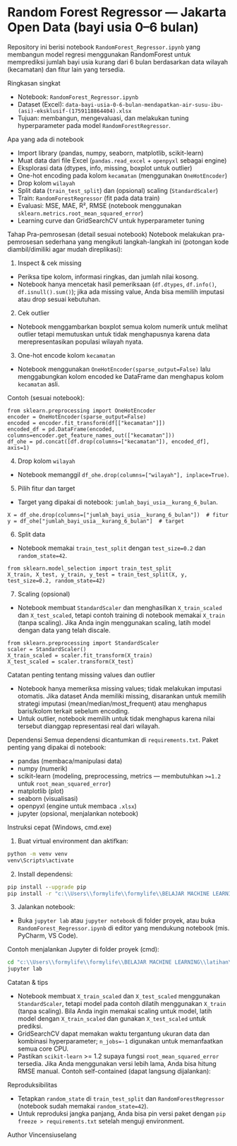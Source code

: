# Random Forest Regressor — Jakarta Open Data (bayi usia 0–6 bulan)

Repository ini berisi notebook `RandomForest_Regressor.ipynb` yang membangun model regresi menggunakan RandomForest untuk memprediksi jumlah bayi usia kurang dari 6 bulan berdasarkan data wilayah (kecamatan) dan fitur lain yang tersedia.

Ringkasan singkat
- Notebook: `RandomForest_Regressor.ipynb`
- Dataset (Excel): `data-bayi-usia-0-6-bulan-mendapatkan-air-susu-ibu-(asi)-eksklusif-(1759118864404).xlsx`
- Tujuan: membangun, mengevaluasi, dan melakukan tuning hyperparameter pada model `RandomForestRegressor`.

Apa yang ada di notebook
- Import library (pandas, numpy, seaborn, matplotlib, scikit-learn)
- Muat data dari file Excel (`pandas.read_excel` + `openpyxl` sebagai engine)
- Eksplorasi data (dtypes, info, missing, boxplot untuk outlier)
- One-hot encoding pada kolom `kecamatan` (menggunakan `OneHotEncoder`)
- Drop kolom `wilayah`
- Split data (`train_test_split`) dan (opsional) scaling (`StandardScaler`)
- Train: `RandomForestRegressor` (fit pada data train)
- Evaluasi: MSE, MAE, R², RMSE (notebook menggunakan `sklearn.metrics.root_mean_squared_error`)
- Learning curve dan GridSearchCV untuk hyperparameter tuning

Tahap Pra-pemrosesan (detail sesuai notebook)
Notebook melakukan pra-pemrosesan sederhana yang mengikuti langkah-langkah ini (potongan kode diambil/dimiliki agar mudah direplikasi):

1. Inspect & cek missing
- Periksa tipe kolom, informasi ringkas, dan jumlah nilai kosong.
- Notebook hanya mencetak hasil pemeriksaan (`df.dtypes`, `df.info()`, `df.isnull().sum()`); jika ada missing value, Anda bisa memilih imputasi atau drop sesuai kebutuhan.

2. Cek outlier
- Notebook menggambarkan boxplot semua kolom numerik untuk melihat outlier tetapi memutuskan untuk tidak menghapusnya karena data merepresentasikan populasi wilayah nyata.

3. One-hot encode kolom `kecamatan`
- Notebook menggunakan `OneHotEncoder(sparse_output=False)` lalu menggabungkan kolom encoded ke DataFrame dan menghapus kolom `kecamatan` asli.

Contoh (sesuai notebook):

```text
from sklearn.preprocessing import OneHotEncoder
encoder = OneHotEncoder(sparse_output=False)
encoded = encoder.fit_transform(df[["kecamatan"]])
encoded_df = pd.DataFrame(encoded, columns=encoder.get_feature_names_out(["kecamatan"]))
df_ohe = pd.concat([df.drop(columns=["kecamatan"]), encoded_df], axis=1)
```

4. Drop kolom `wilayah`
- Notebook memanggil `df_ohe.drop(columns=["wilayah"], inplace=True)`.

5. Pilih fitur dan target
- Target yang dipakai di notebook: `jumlah_bayi_usia__kurang_6_bulan`.

```text
X = df_ohe.drop(columns=["jumlah_bayi_usia__kurang_6_bulan"])  # fitur
y = df_ohe["jumlah_bayi_usia__kurang_6_bulan"]  # target
```

6. Split data
- Notebook memakai `train_test_split` dengan `test_size=0.2` dan `random_state=42`.

```text
from sklearn.model_selection import train_test_split
X_train, X_test, y_train, y_test = train_test_split(X, y, test_size=0.2, random_state=42)
```

7. Scaling (opsional)
- Notebook membuat `StandardScaler` dan menghasilkan `X_train_scaled` dan `X_test_scaled`, tetapi contoh training di notebook memakai `X_train` (tanpa scaling). Jika Anda ingin menggunakan scaling, latih model dengan data yang telah discale.

```text
from sklearn.preprocessing import StandardScaler
scaler = StandardScaler()
X_train_scaled = scaler.fit_transform(X_train)
X_test_scaled = scaler.transform(X_test)
```

Catatan penting tentang missing values dan outlier
- Notebook hanya memeriksa missing values; tidak melakukan imputasi otomatis. Jika dataset Anda memiliki missing, disarankan untuk memilih strategi imputasi (mean/median/most_frequent) atau menghapus baris/kolom terkait sebelum encoding.
- Untuk outlier, notebook memilih untuk tidak menghapus karena nilai tersebut dianggap representasi real dari wilayah.

Dependensi
Semua dependensi dicantumkan di `requirements.txt`. Paket penting yang dipakai di notebook:
- pandas (membaca/manipulasi data)
- numpy (numerik)
- scikit-learn (modeling, preprocessing, metrics — membutuhkan `>=1.2` untuk `root_mean_squared_error`)
- matplotlib (plot)
- seaborn (visualisasi)
- openpyxl (engine untuk membaca `.xlsx`)
- jupyter (opsional, menjalankan notebook)

Instruksi cepat (Windows, cmd.exe)
1) Buat virtual environment dan aktifkan:

```bat
python -m venv venv
venv\Scripts\activate
```

2) Install dependensi:

```bat
pip install --upgrade pip
pip install -r "c:\\Users\\formylife\\formylife\\BELAJAR MACHINE LEARNING\\latihan\\jakartaopendata_bayi\\requirements.txt"
```

3) Jalankan notebook:
- Buka `jupyter lab` atau `jupyter notebook` di folder proyek, atau buka `RandomForest_Regressor.ipynb` di editor yang mendukung notebook (mis. PyCharm, VS Code).

Contoh menjalankan Jupyter di folder proyek (cmd):

```bat
cd "c:\\Users\\formylife\\formylife\\BELAJAR MACHINE LEARNING\\latihan\\jakartaopendata_bayi"
jupyter lab
```

Catatan & tips
- Notebook membuat `X_train_scaled` dan `X_test_scaled` menggunakan `StandardScaler`, tetapi model pada contoh dilatih menggunakan `X_train` (tanpa scaling). Bila Anda ingin memakai scaling untuk model, latih model dengan `X_train_scaled` dan gunakan `X_test_scaled` untuk prediksi.
- GridSearchCV dapat memakan waktu tergantung ukuran data dan kombinasi hyperparameter; `n_jobs=-1` digunakan untuk memanfaatkan semua core CPU.
- Pastikan `scikit-learn` >= 1.2 supaya fungsi `root_mean_squared_error` tersedia. Jika Anda menggunakan versi lebih lama, Anda bisa hitung RMSE manual. Contoh self-contained (dapat langsung dijalankan):

Reproduksibilitas
- Tetapkan `random_state` di `train_test_split` dan `RandomForestRegressor` (notebook sudah memakai `random_state=42`).
- Untuk reproduksi jangka panjang, Anda bisa pin versi paket dengan `pip freeze > requirements.txt` setelah menguji environment.

Author
Vincensiuselang
